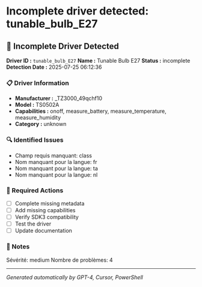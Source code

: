 # Incomplete driver detected: tunable_bulb_E27

## 🚨 Incomplete Driver Detected

**Driver ID :** `tunable_bulb_E27`
**Name :** Tunable Bulb E27
**Status :** incomplete
**Detection Date :** 2025-07-25 06:12:36

### 📋 Driver Information
- **Manufacturer :** _TZ3000_49qchf10
- **Model :** TS0502A
- **Capabilities :** onoff, measure_battery, measure_temperature, measure_humidity
- **Category :** unknown

### 🔍 Identified Issues
- Champ requis manquant: class
- Nom manquant pour la langue: fr
- Nom manquant pour la langue: ta
- Nom manquant pour la langue: nl

### 🎯 Required Actions
- [ ] Complete missing metadata
- [ ] Add missing capabilities
- [ ] Verify SDK3 compatibility
- [ ] Test the driver
- [ ] Update documentation

### 📝 Notes
Sévérité: medium
Nombre de problèmes: 4

---
*Generated automatically by GPT-4, Cursor, PowerShell*

